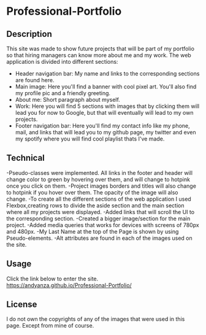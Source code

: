 # Professional-Portfolio

## Description
This site was made to show future projects that will be part of my portfolio so that hiring managers can know more about me and my work. 
The web application is divided into different sections:

 - Header navigation bar: My name and links to the corresponding sections are found here.
 - Main image: Here you'll find a banner with cool pixel art. You'll also find my profile pic and a friendly greeting.
 - About me: Short paragraph about myself.
 - Work: Here you will find 5 sections with images that by clicking them will lead you for now to Google, but that will eventually will lead to my own projects.
 - Footer navigation bar: Here you'll find my contact info like my phone, mail, and links that will lead you to my github page, my twitter and even my spotify where you will find cool playlist thats I've made.
 
 ## Technical
-Pseudo-classes were implemented. All links in the footer and header will change color to green by hovering over them, and will change to hotpink once you click on them.
-Project images borders and titles will also change to hotpink if you hover over them. The opacity of the image will also change.
-To create all the different sections of the web application I used Flexbox,creating rows to divide the aside section and the main section where all my projects were displayed.
-Added links that will scroll the UI to the corresponding section.
-Created a bigger image/section for the main project.
-Added media queries that works for devices with screens of 780px and 480px.
-My Last Name at the top of the Page is shown by using Pseudo-elements.
-Alt attributes are found in each of the images used on the site.

## Usage

Click the link below to enter the site.
https://andyanza.github.io/Professional-Portfolio/

## License
I do not own the copyrights of any of the images that were used in this page. Except from mine of course.
